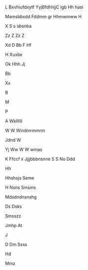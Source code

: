

L
Bxvhiufdxytf
YyjBfdhhjjC
igb
Hh
hasi




Mamsbbxdd
Fddmm gr 
Hhmwmww
H

X
 S s sbsnba
 
 
 
 
 
 Zz
Z
Zz
Z


Xd
D
Bb
F
Hf

 H
Xuxbx

Ok
Hhh
Jj

Bb

Xx

B

M

P


A
Wkllllll



W
W
Windmrmmrm

Jdnd
W






Yj
Ww
W
W wmas




K
 Ffccf x
Jjjjbbbnsnne
S
S
No 
Ddd

Hh

Hhshsjs
Seme 

H
Nsns
  Smsms

Mdsdndnsnshg

Ds
Dsks

Smsszz

Jmhp
At



J


D
Dm
Ssss




Hd


Mmz





